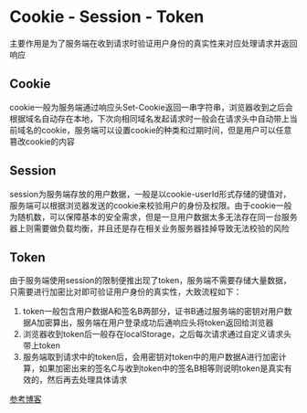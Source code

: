 # Cookie - Session - Token

主要作用是为了服务端在收到请求时验证用户身份的真实性来对应处理请求并返回响应

## Cookie

cookie一般为服务端通过响应头Set-Cookie返回一串字符串，浏览器收到之后会根据域名自动存在本地，下次向相同域名发起请求时一般会在请求头中自动带上当前域名的cookie，服务端可以设置cookie的种类和过期时间，但是用户可以任意篡改cookie的内容

## Session

session为服务端存放的用户数据，一般是以cookie-userId形式存储的键值对，服务端可以根据浏览器发送的cookie来校验用户的身份及权限。由于cookie一般为随机数，可以保障基本的安全需求，但是一旦用户数据太多无法存在同一台服务器上则需要做负载均衡，并且还是存在相关业务服务器挂掉导致无法校验的风险

## Token

由于服务端使用session的限制便推出现了token，服务端不需要存储大量数据，只需要进行加密比对即可验证用户身份的真实性，大致流程如下：

1. token一般包含用户数据A和签名B两部分，证书B通过服务端的密钥对用户数据A加密算出，服务端在用户登录成功后通响应头将token返回给浏览器
2. 浏览器收到token后一般存在localStorage，之后每次请求通过自定义请求头带上token
3. 服务端取到请求中的token后，会用密钥对token中的用户数据A进行加密计算，如果加密出来的签名C与收到token中的签名B相等则说明token是真实有效的，然后再去处理具体请求

[参考博客](https://www.cnblogs.com/moyand/p/9047978.html)


